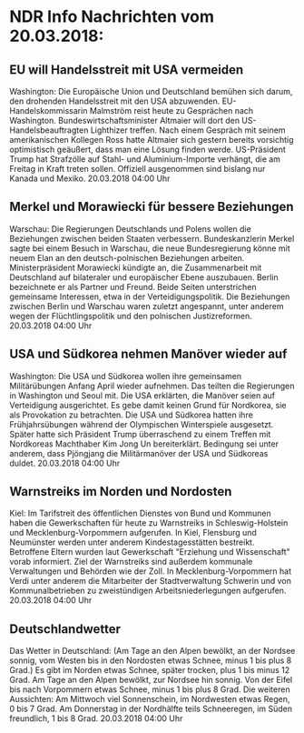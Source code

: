 # NDR Info Nachrichten vom 20.03.2018:


## EU will Handelsstreit mit USA vermeiden
Washington:	Die Europäische Union und Deutschland bemühen sich darum, den drohenden Handelsstreit mit den USA abzuwenden. EU-Handelskommissarin Malmström reist heute zu Gesprächen nach Washington. Bundeswirtschaftsminister Altmaier will dort den US-Handelsbeauftragten Lighthizer treffen. Nach einem Gespräch mit seinem amerikanischen Kollegen Ross hatte Altmaier sich gestern bereits vorsichtig optimistisch geäußert, dass man eine Lösung finden werde. US-Präsident Trump hat Strafzölle auf Stahl- und Aluminium-Importe verhängt, die am Freitag in Kraft treten sollen. Offiziell ausgenommen sind bislang nur Kanada und Mexiko. 20.03.2018 04:00 Uhr 

## Merkel und Morawiecki für bessere Beziehungen
Warschau: Die Regierungen Deutschlands und Polens wollen die Beziehungen zwischen beiden Staaten verbessern. Bundeskanzlerin Merkel sagte bei einem Besuch in Warschau, die neue Bundesregierung könne mit neuem Elan an den deutsch-polnischen Beziehungen arbeiten. Ministerpräsident Morawiecki kündigte an, die Zusammenarbeit mit Deutschland auf bilateraler und europäischer Ebene auszubauen. Berlin bezeichnete er als Partner und Freund. Beide Seiten unterstrichen gemeinsame Interessen, etwa in der Verteidigungspolitik. Die Beziehungen zwischen Berlin und Warschau waren zuletzt angespannt, unter anderem wegen der Flüchtlingspolitik und den polnischen Justizreformen. 20.03.2018 04:00 Uhr 

## USA und Südkorea nehmen Manöver wieder auf
Washington:	Die USA und Südkorea wollen ihre gemeinsamen Militärübungen Anfang April wieder aufnehmen. Das teilten die Regierungen in Washington und Seoul mit. Die USA erklärten, die Manöver seien auf Verteidigung ausgerichtet. Es gebe damit keinen Grund für Nordkorea, sie als Provokation zu betrachten. Die USA und Südkorea hatten ihre Frühjahrsübungen während der Olympischen Winterspiele ausgesetzt. Später hatte sich Präsident Trump überraschend zu einem Treffen mit Nordkoreas Machthaber Kim Jong Un bereiterklärt. Bedingung sei unter anderem, dass Pjöngjang die Militärmanöver der USA und Südkoreas duldet. 20.03.2018 04:00 Uhr 

## Warnstreiks im Norden und Nordosten
Kiel:	Im Tarifstreit des öffentlichen Dienstes von Bund und Kommunen haben die Gewerkschaften für heute zu Warnstreiks in Schleswig-Holstein und Mecklenburg-Vorpommern aufgerufen. In Kiel, Flensburg und Neumünster werden unter anderem Kindestagesstätten bestreikt. Betroffene Eltern wurden laut Gewerkschaft "Erziehung und Wissenschaft" vorab informiert. Ziel der Warnstreiks sind außerdem kommunale Verwaltungen und Behörden wie der Zoll. In Mecklenburg-Vorpommern hat Verdi unter anderem die Mitarbeiter der Stadtverwaltung Schwerin und von Kommunalbetrieben zu zweistündigen Arbeitsniederlegungen aufgerufen. 20.03.2018 04:00 Uhr 

## Deutschlandwetter
Das Wetter in Deutschland:
(Am Tage an den Alpen bewölkt, an der Nordsee sonnig, vom Westen bis in den Nordosten etwas Schnee, minus 1 bis plus 8 Grad.) Es gibt im Norden etwas Schnee, später trocken, plus 1 bis minus 12 Grad. Am Tage an den Alpen bewölkt, zur Nordsee hin sonnig. Von der Eifel bis nach Vorpommern etwas Schnee, minus 1 bis plus 8 Grad. Die weiteren Aussichten: Am Mittwoch viel Sonnenschein, im Nordwesten etwas Regen, 0 bis 7 Grad. Am Donnerstag in der Nordhälfte teils Schneeregen, im Süden freundlich, 1 bis 8 Grad. 20.03.2018 04:00 Uhr 
